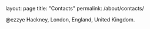 layout: page
title: "Contacts"
permalink: /about/contacts/

@ezzye
Hackney, London, England, United Kingdom.